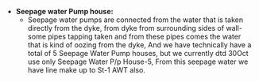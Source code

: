 - **Seepage water Pump house:**
    - Seepage water pumps are connected from the water that is taken directly from the dyke, from dyke from surrounding sides of wall- some pipes tapping taken and from these pipes comes the water that is kind of oozing from the dyke, And we have technically have a total of 5 Seepage Water Pump houses, but we currently dtd 30Oct use only Seepage Water P/p House-5, From this seepage water we have line make up to St-1 AWT also.